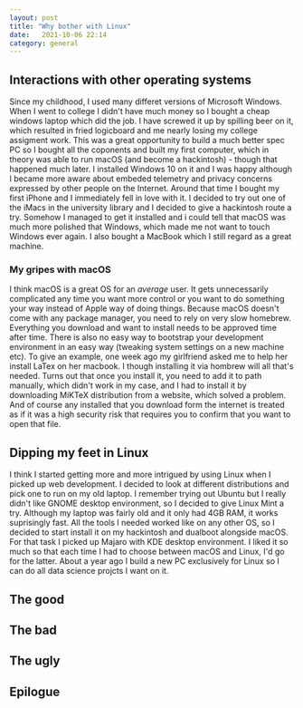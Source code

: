 ```yaml
---
layout: post
title: "Why bother with Linux"
date:   2021-10-06 22:14
category: general
---
```


## Interactions with other operating systems

Since my childhood, I used many differet versions of Microsoft Windows. When I went to college I didn't have much money so I bought a cheap windows laptop which did the job. I have screwed it up by spilling beer on it, which resulted in fried logicboard and me nearly losing my college assigment work. This was a great opportunity to build a much better spec PC so I bought all the coponents and built my first computer, which in theory was able to run macOS (and become a hackintosh) - though that happened much later. I installed Windows 10 on it and I was happy although I became more aware about embeded telemetry and privacy concerns expressed by other people on the Internet. 
Around that time I bought my first iPhone and I immediately fell in love with it. I decided to try out one of the iMacs in the university library and I decided to give a hackintosh route a try. Somehow I managed to get it installed and i could tell that macOS was much more polished that Windows, which made me not want to touch Windows ever again. I also bought a MacBook which I still regard as a great machine.

### My gripes with macOS

I think macOS is a great OS for an *average* user. It gets unnecessarily complicated any time you want more control or you want to do something your way instead of Apple way of doing things. Because macOS doesn't come with any package manager, you need to rely on very slow homebrew. Everything you download and want to install needs to be approved time after time. There is also no easy way to bootstrap your development environment in an easy way (tweaking system settings on a new machine etc). To give an example, one week ago my girlfriend asked me to help her install LaTex on her macbook. I though installing it via hombrew will all that's needed. Turns out that once you install it, you need to add it to path manually, which didn't work in my case, and I had to install it by downloading MiKTeX distribution from a website, which solved a problem. And of course any installed that you download form the internet is treated as if it was a high security risk that requires you to confirm that you want to open that file.

## Dipping my feet in Linux

I think I started getting more and more intrigued by using Linux when I picked up web development. I decided to look at different distributions and pick one to run on my old laptop. I remember trying out Ubuntu but I really didn't like GNOME desktop environment, so I decided to give Linux Mint a try. Although my laptop was fairly old and it only had 4GB RAM, it works suprisingly fast. All the tools I needed worked like on any other OS, so I decided to start install it on my hackintosh and dualboot alongside macOS. For that task I picked up Majaro with KDE desktop environment. I liked it so much so that each time I had to choose between macOS and Linux, I'd go for the latter. About a year ago I build a new PC exclusively for Linux so I can do all data science projcts I want on it. 

## The good 

## The bad 

## The ugly

## Epilogue

